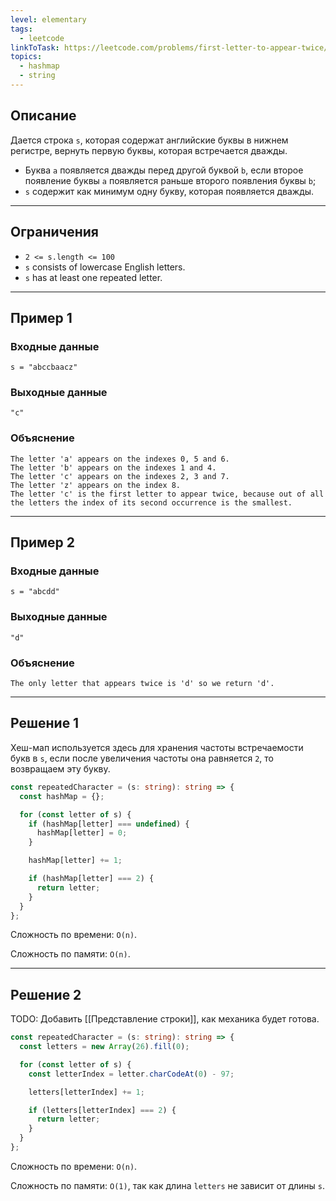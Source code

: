 ```yaml
---
level: elementary
tags:
  - leetcode
linkToTask: https://leetcode.com/problems/first-letter-to-appear-twice/description/
topics:
  - hashmap
  - string
---
```

## Описание

Дается строка `s`, которая содержат английские буквы в нижнем регистре, вернуть первую буквы, которая встречается дважды.

- Буква `a` появляется дважды перед другой буквой `b`, если второе появление буквы `a` появляется раньше второго появления буквы `b`;
- `s` содержит как минимум одну букву, которая появляется дважды.

---
## Ограничения

- `2 <= s.length <= 100`
- `s` consists of lowercase English letters.
- `s` has at least one repeated letter.

---
## Пример 1

### Входные данные

```
s = "abccbaacz"
```
### Выходные данные

```
"c"
```
### Объяснение

```
The letter 'a' appears on the indexes 0, 5 and 6.
The letter 'b' appears on the indexes 1 and 4.
The letter 'c' appears on the indexes 2, 3 and 7.
The letter 'z' appears on the index 8.
The letter 'c' is the first letter to appear twice, because out of all the letters the index of its second occurrence is the smallest.
```

---
## Пример 2

### Входные данные

```
s = "abcdd"
```
### Выходные данные

```
"d"
```
### Объяснение

```
The only letter that appears twice is 'd' so we return 'd'.
```

---
## Решение 1

Хеш-мап используется здесь для хранения частоты встречаемости букв в `s`, если после увеличения частоты она равняется `2`, то возвращаем эту букву.

```typescript
const repeatedCharacter = (s: string): string => {
  const hashMap = {};

  for (const letter of s) {
    if (hashMap[letter] === undefined) {
      hashMap[letter] = 0;
    }

    hashMap[letter] += 1;

    if (hashMap[letter] === 2) {
      return letter;
    }
  }
};
```

Сложность по времени: `O(n)`.

Сложность по памяти: `O(n)`.

---
## Решение 2

TODO: Добавить [[Представление строки]], как механика будет готова.

```typescript
const repeatedCharacter = (s: string): string => {
  const letters = new Array(26).fill(0);

  for (const letter of s) {
    const letterIndex = letter.charCodeAt(0) - 97;

    letters[letterIndex] += 1;

    if (letters[letterIndex] === 2) {
      return letter;
    }
  }
};
```

Сложность по времени: `O(n)`.

Сложность по памяти: `O(1)`, так как длина `letters` не зависит от длины `s`.